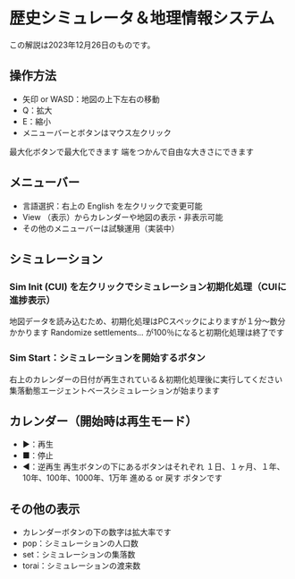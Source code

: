 # 歴史シミュレータ＆地理情報システム
この解説は2023年12月26日のものです。

## 操作方法
* 矢印 or WASD：地図の上下左右の移動
* Q：拡大
* E：縮小
* メニューバーとボタンはマウス左クリック

最大化ボタンで最大化できます
端をつかんで自由な大きさにできます

## メニューバー
* 言語選択：右上の English を左クリックで変更可能
* View （表示）からカレンダーや地図の表示・非表示可能
* その他のメニューバーは試験運用（実装中）

## シミュレーション
### Sim Init (CUI) を左クリックでシミュレーション初期化処理（CUIに進捗表示）
地図データを読み込むため、初期化処理はPCスペックによりますが１分～数分かかります
Randomize settlements... が100％になると初期化処理は終了です

### Sim Start：シミュレーションを開始するボタン
右上のカレンダーの日付が再生されている＆初期化処理後に実行してください
集落動態エージェントベースシミュレーションが始まります

## カレンダー（開始時は再生モード）
* ▶：再生
* ■：停止
* ◀：逆再生
再生ボタンの下にあるボタンはそれぞれ
１日、１ヶ月、１年、10年、100年、1000年、1万年 進める or 戻す ボタンです

## その他の表示
* カレンダーボタンの下の数字は拡大率です
* pop：シミュレーションの人口数
* set：シミュレーションの集落数
* torai：シミュレーションの渡来数
